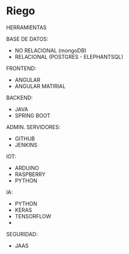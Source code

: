 # Riego

HERRAMIENTAS

BASE DE DATOS: 
- NO RELACIONAL (mongoDB)
-  RELACIONAL (POSTGRES - ELEPHANTSQL)

FRONTEND:
- ANGULAR
- ANGULAR MATIRIAL

BACKEND:
- JAVA
- SPRING BOOT

ADMIN. SERVIDORES:
- GITHUB
- JENKINS

IOT:
- ARDUINO
- RASPBERRY
- PYTHON

IA:
- PYTHON
- KERAS
- TENSORFLOW
-

SEGURIDAD:
- JAAS
